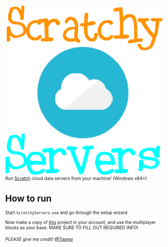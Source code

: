 ![Logo](https://github.com/Tagme-Tools/ScratchyServers/blob/master/src/%23include/logo.png)
Run [Scratch](https://scratch.mit.edu) cloud data servers from your machine! (Windows x64+)
# How to run
Start `ScratchyServers.exe` and go through the setup wizard.

Now make a copy of [this](https://scratch.mit.edu/projects/162301497/#editor) project in your account, and use the multiplayer blocks as your base. MAKE SURE TO FILL OUT REQUIRED INFO!
###### PLEASE give me credit! [@Tagme](https://scratch.mit.edu/users/Tagme)